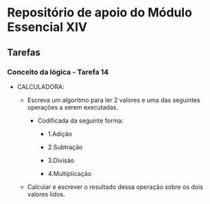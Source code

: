# Repositório de apoio do Módulo Essencial XIV

## Tarefas

### Conceito da lógica - Tarefa 14

- CALCULADORA:

  - Escreva um algoritmo para ler 2 valores e uma das seguintes operações a serem executadas.
  
    - Codificada da seguinte forma:

      - 1.Adição

      - 2.Subtração

      - 3.Divisão

      - 4.Multiplicação

  - Calcular e escrever o resultado dessa operação sobre os dois valores lidos.
